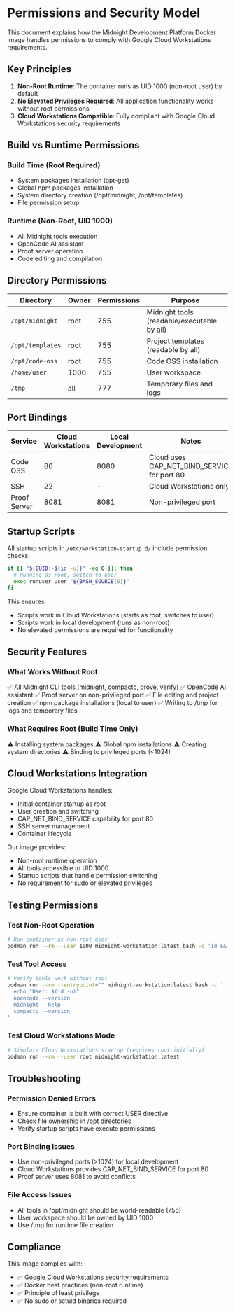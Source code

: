 # Permissions and Security Model

This document explains how the Midnight Development Platform Docker image handles permissions to comply with Google Cloud Workstations requirements.

## Key Principles

1. **Non-Root Runtime**: The container runs as UID 1000 (non-root user) by default
2. **No Elevated Privileges Required**: All application functionality works without root permissions
3. **Cloud Workstations Compatible**: Fully compliant with Google Cloud Workstations security requirements

## Build vs Runtime Permissions

### Build Time (Root Required)
- System packages installation (apt-get)
- Global npm packages installation
- System directory creation (/opt/midnight, /opt/templates)
- File permission setup

### Runtime (Non-Root, UID 1000)
- All Midnight tools execution
- OpenCode AI assistant
- Proof server operation
- Code editing and compilation

## Directory Permissions

| Directory | Owner | Permissions | Purpose |
|-----------|-------|-------------|---------|
| `/opt/midnight` | root | 755 | Midnight tools (readable/executable by all) |
| `/opt/templates` | root | 755 | Project templates (readable by all) |
| `/opt/code-oss` | root | 755 | Code OSS installation |
| `/home/user` | 1000 | 755 | User workspace |
| `/tmp` | all | 777 | Temporary files and logs |

## Port Bindings

| Service | Cloud Workstations | Local Development | Notes |
|---------|-------------------|-------------------|-------|
| Code OSS | 80 | 8080 | Cloud uses CAP_NET_BIND_SERVICE for port 80 |
| SSH | 22 | - | Cloud Workstations only |
| Proof Server | 8081 | 8081 | Non-privileged port |

## Startup Scripts

All startup scripts in `/etc/workstation-startup.d/` include permission checks:

```bash
if [[ "${EUID:-$(id -u)}" -eq 0 ]]; then
  # Running as root, switch to user
  exec runuser user "${BASH_SOURCE[0]}"
fi
```

This ensures:
- Scripts work in Cloud Workstations (starts as root, switches to user)
- Scripts work in local development (runs as non-root)
- No elevated permissions are required for functionality

## Security Features

### What Works Without Root
✅ All Midnight CLI tools (midnight, compactc, prove, verify)
✅ OpenCode AI assistant
✅ Proof server on non-privileged port
✅ File editing and project creation
✅ npm package installations (local to user)
✅ Writing to /tmp for logs and temporary files

### What Requires Root (Build Time Only)
⚠️ Installing system packages
⚠️ Global npm installations
⚠️ Creating system directories
⚠️ Binding to privileged ports (<1024)

## Cloud Workstations Integration

Google Cloud Workstations handles:
- Initial container startup as root
- User creation and switching
- CAP_NET_BIND_SERVICE capability for port 80
- SSH server management
- Container lifecycle

Our image provides:
- Non-root runtime operation
- All tools accessible to UID 1000
- Startup scripts that handle permission switching
- No requirement for sudo or elevated privileges

## Testing Permissions

### Test Non-Root Operation
```bash
# Run container as non-root user
podman run --rm --user 1000 midnight-workstation:latest bash -c 'id && which opencode'
```

### Test Tool Access
```bash
# Verify tools work without root
podman run --rm --entrypoint="" midnight-workstation:latest bash -c '
  echo "User: $(id -u)"
  opencode --version
  midnight --help
  compactc --version
'
```

### Test Cloud Workstations Mode
```bash
# Simulate Cloud Workstations startup (requires root initially)
podman run --rm --user root midnight-workstation:latest
```

## Troubleshooting

### Permission Denied Errors
- Ensure container is built with correct USER directive
- Check file ownership in /opt directories
- Verify startup scripts have execute permissions

### Port Binding Issues
- Use non-privileged ports (>1024) for local development
- Cloud Workstations provides CAP_NET_BIND_SERVICE for port 80
- Proof server uses 8081 to avoid conflicts

### File Access Issues
- All tools in /opt/midnight should be world-readable (755)
- User workspace should be owned by UID 1000
- Use /tmp for runtime file creation

## Compliance

This image complies with:
- ✅ Google Cloud Workstations security requirements
- ✅ Docker best practices (non-root runtime)
- ✅ Principle of least privilege
- ✅ No sudo or setuid binaries required